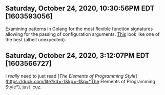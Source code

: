 ## Saturday, October 24, 2020, 10:30:56PM EDT [1603593056]

Examining patterns in Golang for the most flexible function signatures
allowing for the passing of configuration arguments.
[This](https://commandcenter.blogspot.com/2014/01/self-referential-functions-and-design.html)
look like one of the best (albeit unexpected).

## Saturday, October 24, 2020, 3:12:07PM EDT [1603566727]

I *really* need to just read [*The Elements of Programming
Style*](https://duck.com/lite?kd=-1&kp=-1&q=*The Elements of Programming
Style*), just 'cuz.

